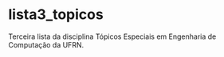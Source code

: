 # lista3_topicos
Terceira lista da disciplina Tópicos Especiais em Engenharia de Computação da UFRN.
